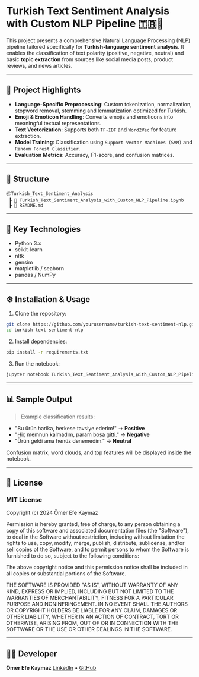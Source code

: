 # Turkish Text Sentiment Analysis with Custom NLP Pipeline 🇹🇷💬

This project presents a comprehensive Natural Language Processing (NLP) pipeline tailored specifically for **Turkish-language sentiment analysis**. It enables the classification of text polarity (positive, negative, neutral) and basic **topic extraction** from sources like social media posts, product reviews, and news articles.

---

## 🚀 Project Highlights

* **Language-Specific Preprocessing**: Custom tokenization, normalization, stopword removal, stemming and lemmatization optimized for Turkish.
* **Emoji & Emoticon Handling**: Converts emojis and emoticons into meaningful textual representations.
* **Text Vectorization**: Supports both `TF-IDF` and `Word2Vec` for feature extraction.
* **Model Training**: Classification using `Support Vector Machines (SVM)` and `Random Forest Classifier`.
* **Evaluation Metrics**: Accuracy, F1-score, and confusion matrices.

---

## 📁 Structure

```text
📦Turkish_Text_Sentiment_Analysis
 ┣ 📜 Turkish_Text_Sentiment_Analysis_with_Custom_NLP_Pipeline.ipynb
 ┣ 📄 README.md
```

---

## 🧠 Key Technologies

* Python 3.x
* scikit-learn
* nltk
* gensim
* matplotlib / seaborn
* pandas / NumPy

---

## ⚙️ Installation & Usage

1. Clone the repository:

```bash
git clone https://github.com/yourusername/turkish-text-sentiment-nlp.git
cd turkish-text-sentiment-nlp
```

2. Install dependencies:

```bash
pip install -r requirements.txt
```

3. Run the notebook:

```bash
jupyter notebook Turkish_Text_Sentiment_Analysis_with_Custom_NLP_Pipeline.ipynb
```

---

## 📊 Sample Output

> Example classification results:

* "Bu ürün harika, herkese tavsiye ederim!" → **Positive**
* "Hiç memnun kalmadım, param boşa gitti." → **Negative**
* "Ürün geldi ama henüz denemedim." → **Neutral**

Confusion matrix, word clouds, and top features will be displayed inside the notebook.

---

## 📜 License

### MIT License

Copyright (c) 2024 Ömer Efe Kaymaz

Permission is hereby granted, free of charge, to any person obtaining a copy of this software and associated documentation files (the "Software"), to deal in the Software without restriction, including without limitation the rights to use, copy, modify, merge, publish, distribute, sublicense, and/or sell copies of the Software, and to permit persons to whom the Software is furnished to do so, subject to the following conditions:

The above copyright notice and this permission notice shall be included in all copies or substantial portions of the Software.

THE SOFTWARE IS PROVIDED "AS IS", WITHOUT WARRANTY OF ANY KIND, EXPRESS OR IMPLIED, INCLUDING BUT NOT LIMITED TO THE WARRANTIES OF MERCHANTABILITY, FITNESS FOR A PARTICULAR PURPOSE AND NONINFRINGEMENT. IN NO EVENT SHALL THE AUTHORS OR COPYRIGHT HOLDERS BE LIABLE FOR ANY CLAIM, DAMAGES OR OTHER LIABILITY, WHETHER IN AN ACTION OF CONTRACT, TORT OR OTHERWISE, ARISING FROM, OUT OF OR IN CONNECTION WITH THE SOFTWARE OR THE USE OR OTHER DEALINGS IN THE SOFTWARE.

---

## 👨‍💻 Developer

**Ömer Efe Kaymaz**
[LinkedIn](https://www.linkedin.com/in/omerefekaymaz) • [GitHub](https://github.com/OmerEfeKaymaz)
